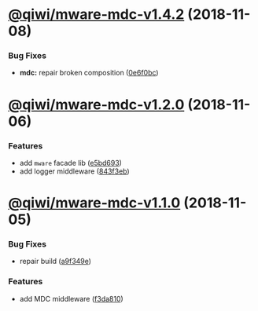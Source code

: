 # [@qiwi/mware-mdc-v1.4.2](https://github.com/qiwi/mware/compare/v1.4.1...v1.4.2) (2018-11-08)


### Bug Fixes

* **mdc:** repair broken composition ([0e6f0bc](https://github.com/qiwi/mware/commit/0e6f0bc))

# [@qiwi/mware-mdc-v1.2.0](https://github.com/qiwi/mware/compare/v1.1.0...v1.2.0) (2018-11-06)


### Features

* add `mware` facade lib ([e5bd693](https://github.com/qiwi/mware/commit/e5bd693))
* add logger middleware ([843f3eb](https://github.com/qiwi/mware/commit/843f3eb))

# [@qiwi/mware-mdc-v1.1.0](https://github.com/qiwi/mware/compare/v1.0.0...v1.1.0) (2018-11-05)


### Bug Fixes

* repair build ([a9f349e](https://github.com/qiwi/mware/commit/a9f349e))


### Features

* add MDC middleware ([f3da810](https://github.com/qiwi/mware/commit/f3da810))
